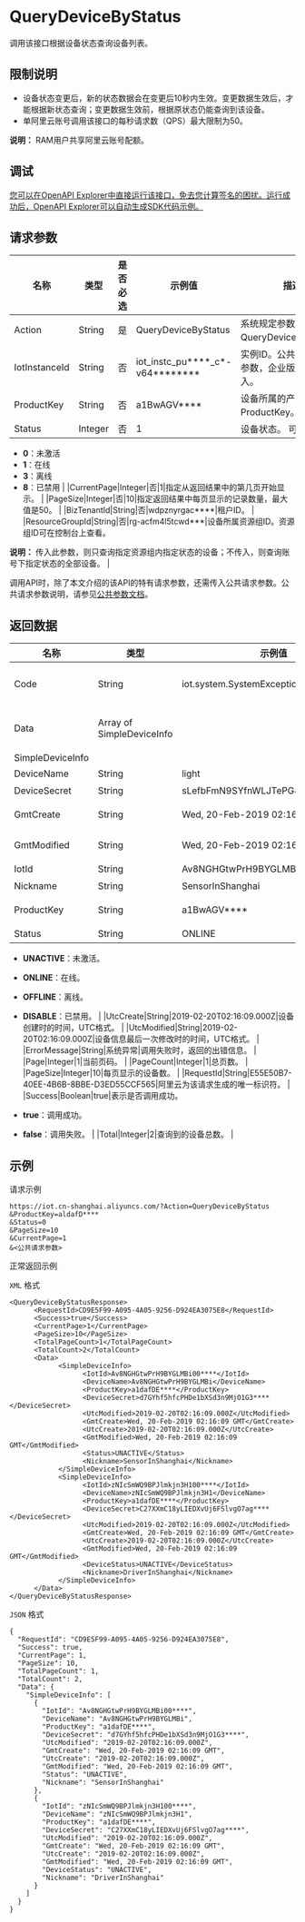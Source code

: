 # QueryDeviceByStatus

调用该接口根据设备状态查询设备列表。

## 限制说明

-   设备状态变更后，新的状态数据会在变更后10秒内生效。变更数据生效后，才能根据新状态查询；变更数据生效前，根据原状态仍能查询到该设备。
-   单阿里云账号调用该接口的每秒请求数（QPS）最大限制为50。

**说明：** RAM用户共享阿里云账号配额。


## 调试

[您可以在OpenAPI Explorer中直接运行该接口，免去您计算签名的困扰。运行成功后，OpenAPI Explorer可以自动生成SDK代码示例。](https://api.aliyun.com/#product=Iot&api=QueryDeviceByStatus&type=RPC&version=2018-01-20)

## 请求参数

|名称|类型|是否必选|示例值|描述|
|--|--|----|---|--|
|Action|String|是|QueryDeviceByStatus|系统规定参数。取值：QueryDeviceByStatus。 |
|IotInstanceId|String|否|iot\_instc\_pu\*\*\*\*\_c\*-v64\*\*\*\*\*\*\*\*|实例ID。公共实例不传此参数，企业版实例需传入。 |
|ProductKey|String|否|a1BwAGV\*\*\*\*|设备所属的产品ProductKey。 |
|Status|Integer|否|1|设备状态。 可选值：

 -   **0**：未激活
-   **1**：在线
-   **3**：离线
-   **8**：已禁用 |
|CurrentPage|Integer|否|1|指定从返回结果中的第几页开始显示。 |
|PageSize|Integer|否|10|指定返回结果中每页显示的记录数量，最大值是50。 |
|BizTenantId|String|否|wdpznyrgac\*\*\*\*|租户ID。 |
|ResourceGroupId|String|否|rg-acfm4l5tcwd\*\*\*|设备所属资源组ID。资源组ID可在控制台上查看。

 **说明：** 传入此参数，则只查询指定资源组内指定状态的设备；不传入，则查询账号下指定状态的全部设备。 |

调用API时，除了本文介绍的该API的特有请求参数，还需传入公共请求参数。公共请求参数说明，请参见[公共参数文档](~~30561~~)。

## 返回数据

|名称|类型|示例值|描述|
|--|--|---|--|
|Code|String|iot.system.SystemException|调用失败时，返回的错误码。更多信息，请参见[错误码](~~87387~~)。 |
|Data|Array of SimpleDeviceInfo| |调用成功时，返回的设备信息列表（**SimpleDeviceInfo**）。 |
|SimpleDeviceInfo| | | |
|DeviceName|String|light|设备名称。 |
|DeviceSecret|String|sLefbFmN9SYfnWLJTePG893XNuRV\*\*\*\*|设备密钥。 |
|GmtCreate|String|Wed, 20-Feb-2019 02:16:09 GMT|设备创建时的时间，GMT格式。 |
|GmtModified|String|Wed, 20-Feb-2019 02:16:09 GMT|设备信息最后一次修改时的时间，GMT格式。 |
|IotId|String|Av8NGHGtwPrH9BYGLMBi00\*\*\*\*|设备ID。 |
|Nickname|String|SensorInShanghai|设备的备注名称。 |
|ProductKey|String|a1BwAGV\*\*\*\*|设备所属产品的ProductKey。 |
|Status|String|ONLINE|设备状态。 取值：

 -   **UNACTIVE**：未激活。
-   **ONLINE**：在线。
-   **OFFLINE**：离线。
-   **DISABLE**：已禁用。 |
|UtcCreate|String|2019-02-20T02:16:09.000Z|设备创建时的时间，UTC格式。 |
|UtcModified|String|2019-02-20T02:16:09.000Z|设备信息最后一次修改时的时间，UTC格式。 |
|ErrorMessage|String|系统异常|调用失败时，返回的出错信息。 |
|Page|Integer|1|当前页码。 |
|PageCount|Integer|1|总页数。 |
|PageSize|Integer|10|每页显示的设备数。 |
|RequestId|String|E55E50B7-40EE-4B6B-8BBE-D3ED55CCF565|阿里云为该请求生成的唯一标识符。 |
|Success|Boolean|true|表示是否调用成功。

 -   **true**：调用成功。
-   **false**：调用失败。 |
|Total|Integer|2|查询到的设备总数。 |

## 示例

请求示例

```
https://iot.cn-shanghai.aliyuncs.com/?Action=QueryDeviceByStatus
&ProductKey=aldafD****
&Status=0
&PageSize=10
&CurrentPage=1
&<公共请求参数>
```

正常返回示例

`XML` 格式

```
<QueryDeviceByStatusResponse>
      <RequestId>CD9E5F99-A095-4A05-9256-D924EA3075E8</RequestId>
      <Success>true</Success>
      <CurrentPage>1</CurrentPage>
      <PageSize>10</PageSize>
      <TotalPageCount>1</TotalPageCount>
      <TotalCount>2</TotalCount>
      <Data>
            <SimpleDeviceInfo>
                  <IotId>Av8NGHGtwPrH9BYGLMBi00****</IotId>
                  <DeviceName>Av8NGHGtwPrH9BYGLMBi</DeviceName>
                  <ProductKey>a1dafDE****</ProductKey>
                  <DeviceSecret>d7GYhf5hfcPHDe1bXSd3n9MjO1G3****</DeviceSecret>
                  <UtcModified>2019-02-20T02:16:09.000Z</UtcModified>
                  <GmtCreate>Wed, 20-Feb-2019 02:16:09 GMT</GmtCreate>
                  <UtcCreate>2019-02-20T02:16:09.000Z</UtcCreate>
                  <GmtModified>Wed, 20-Feb-2019 02:16:09 GMT</GmtModified>
                  <Status>UNACTIVE</Status>
                  <Nickname>SensorInShanghai</Nickname>
            </SimpleDeviceInfo>
            <SimpleDeviceInfo>
                  <IotId>zNIcSmWQ9BPJlmkjn3H100****</IotId>
                  <DeviceName>zNIcSmWQ9BPJlmkjn3H1</DeviceName>
                  <ProductKey>a1dafDE****</ProductKey>
                  <DeviceSecret>C27XXmC18yLIEDXvUj6FSlvgO7ag****</DeviceSecret>
                  <UtcModified>2019-02-20T02:16:09.000Z</UtcModified>
                  <GmtCreate>Wed, 20-Feb-2019 02:16:09 GMT</GmtCreate>
                  <UtcCreate>2019-02-20T02:16:09.000Z</UtcCreate>
                  <GmtModified>Wed, 20-Feb-2019 02:16:09 GMT</GmtModified>
                  <DeviceStatus>UNACTIVE</DeviceStatus>
                  <Nickname>DriverInShanghai</Nickname>
            </SimpleDeviceInfo>
      </Data>
</QueryDeviceByStatusResponse>
```

`JSON` 格式

```
{
  "RequestId": "CD9E5F99-A095-4A05-9256-D924EA3075E8", 
  "Success": true,  
  "CurrentPage": 1, 
  "PageSize": 10, 
  "TotalPageCount": 1,
  "TotalCount": 2,
  "Data": {
    "SimpleDeviceInfo": [
      {
        "IotId": "Av8NGHGtwPrH9BYGLMBi00****", 
        "DeviceName": "Av8NGHGtwPrH9BYGLMBi", 
        "ProductKey": "a1dafDE****", 
        "DeviceSecret": "d7GYhf5hfcPHDe1bXSd3n9MjO1G3****", 
        "UtcModified": "2019-02-20T02:16:09.000Z", 
        "GmtCreate": "Wed, 20-Feb-2019 02:16:09 GMT", 
        "UtcCreate": "2019-02-20T02:16:09.000Z", 
        "GmtModified": "Wed, 20-Feb-2019 02:16:09 GMT", 
        "Status": "UNACTIVE", 
        "Nickname": "SensorInShanghai"
      }, 
      {
        "IotId": "zNIcSmWQ9BPJlmkjn3H100****", 
        "DeviceName": "zNIcSmWQ9BPJlmkjn3H1", 
        "ProductKey": "a1dafDE****", 
        "DeviceSecret": "C27XXmC18yLIEDXvUj6FSlvgO7ag****", 
        "UtcModified": "2019-02-20T02:16:09.000Z", 
        "GmtCreate": "Wed, 20-Feb-2019 02:16:09 GMT", 
        "UtcCreate": "2019-02-20T02:16:09.000Z", 
        "GmtModified": "Wed, 20-Feb-2019 02:16:09 GMT", 
        "DeviceStatus": "UNACTIVE", 
        "Nickname": "DriverInShanghai"
      }
    ]
  }  
}
```

